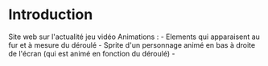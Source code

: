 # Introduction

Site web sur l'actualité jeu vidéo
Animations : - Elements qui apparaisent au fur et à mesure du déroulé
	     - Sprite d'un personnage animé en bas à droite de l'écran (qui est animé en fonction du déroulé)
	     - 
